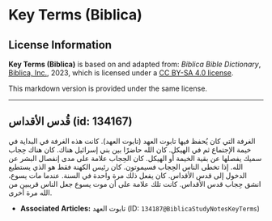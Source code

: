 # Key Terms (Biblica)

## License Information

**Key Terms (Biblica)** is based on and adapted from: _Biblica Bible Dictionary_, [Biblica, Inc.](https://www.biblica.com/), 2023, which is licensed under a [CC BY-SA 4.0 license](https://creativecommons.org/licenses/by-sa/4.0/legalcode.en).

This markdown version is provided under the same license.



--------------------------------

## قُدس الأقداس (id: 134167)

الغرفة التي كان يُحفظ فيها تابوت العهد (تابوت العهد). كانت هذه الغرفة في البداية في خيمة الإجتماع ثم في الهيكل. كان الله حاضرًا بين بني إسرائيل هناك. كان هناك حِجاب سميك يفصلها عن بقية الخيمة أو الهيكل. كان الحِجاب علامة على مدى إنفصال البشر عن الله. إذا تخطى الناس الحِجاب فسيموتون. كان رئيس الكهنة فقط هو الذي يستطيع الدخول إلى قدس الأقداس. كان يفعل ذلك مرة واحدة في السنة. عندما مات يسوع، انشق حِجاب قدس الأقداس. كانت تلك علامة على أن موت يسوع جعل الناس قريبين من الله مرة أخرى.

* **Associated Articles:** تابوت العهد (ID: `134187@BiblicaStudyNotesKeyTerms`)

